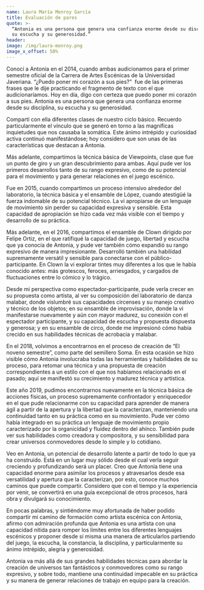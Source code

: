 ```yaml
---
name: Laura María Monroy García
title: Evaluación de pares
quote: >-
  “Antonia es una persona que genera una confianza enorme desde su disciplina,
  su escucha y su generosidad.”
header:
image: /img/laura-monroy.png
image_x_offset: 50%
---
```


Conoc&iacute; a Antonia en el 2014, cuando ambas audicionamos para el primer semestre oficial de la Carrera de Artes Esc&eacute;nicas de la Universidad Javeriana. “&iquest;Puedo poner mi coraz&oacute;n a sus pies?”&nbsp; fue de las primeras frases que le dije practicando el fragmento de texto con el que audicionar&iacute;amos. Hoy en d&iacute;a, digo con certeza que puedo poner mi coraz&oacute;n a sus pies. Antonia es una persona que genera una confianza enorme desde su disciplina, su escucha y su generosidad.&nbsp;

Compart&iacute; con ella diferentes clases de nuestro ciclo b&aacute;sico. Recuerdo particularmente el v&iacute;nculo que se gener&oacute; en torno a las magn&iacute;ficas inquietudes que nos causaba la som&aacute;tica. Este &aacute;nimo intr&eacute;pido y curiosidad activa continu&oacute; manifest&aacute;ndose; hoy considero que son unas de las caracter&iacute;sticas que destacan a Antonia.&nbsp;

M&aacute;s adelante, compartimos la t&eacute;cnica b&aacute;sica de Viewpoints, clase que fue un punto de giro y un gran descubrimiento para ambas. Aqu&iacute; pude ver los primeros desarrollos tanto de su rango expresivo, como de su potencial para el movimiento y para generar relaciones en el juego esc&eacute;nico.&nbsp;

Fue en 2015, cuando compartimos un proceso intensivo alrededor del laboratorio, la t&eacute;cnica b&aacute;sica y el ensamble de L&oacute;pez, cuando atestig&uuml;&eacute; la fuerza indomable de su potencial t&eacute;cnico. La vi apropiarse de un lenguaje de movimiento sin perder su capacidad expresiva y sensible. Esta capacidad de apropiaci&oacute;n se hizo cada vez m&aacute;s visible con el tiempo y desarrollo de su pr&aacute;ctica.&nbsp;

M&aacute;s adelante, en el 2016, compartimos el ensamble de Clown dirigido por Felipe Ortiz, en el que ratifiqu&eacute; la capacidad de juego, libertad y escucha que ya conoc&iacute;a de Antonia, y pude ver tambi&eacute;n c&oacute;mo expandi&oacute; su rango expresivo de manera impresionante. Desarroll&oacute; tambi&eacute;n una habilidad supremamente vers&aacute;til y sensible para conectarse con el p&uacute;blico-participante. En Clown la vi explorar tintes muy diferentes a los que le hab&iacute;a conocido antes: m&aacute;s grotescos, feroces, arriesgados, y cargados de fluctuaciones entre lo c&oacute;mico y lo tr&aacute;gico.&nbsp;&nbsp;

Desde mi perspectiva como espectador-participante, pude verla crecer en su propuesta como artista, al ver su composici&oacute;n del laboratorio de danza malabar, donde vislumbr&eacute; sus capacidades circenses y su manejo creativo y t&eacute;cnico de los objetos; en su ensamble de improvisaci&oacute;n, donde la vi manifestarse nuevamente y a&uacute;n con mayor madurez, su conexi&oacute;n con el espectador participante, y su capacidad de escucha y propuesta dispuesta y generosa; y en su ensamble de circo, donde me impresion&oacute; c&oacute;mo hab&iacute;a crecido en sus habilidades t&eacute;cnicas de acrobacia y malabar.&nbsp;

En el 2018, volvimos a encontrarnos en el proceso de creaci&oacute;n de “El noveno semestre”, como parte del semillero Soma. En esta ocasi&oacute;n se hizo visible c&oacute;mo Antonia involucraba todas las herramientas y habilidades de su proceso, para retomar una t&eacute;cnica y una propuesta de creaci&oacute;n correspondientes a un estilo con el que nos hab&iacute;amos relacionado en el pasado; aqu&iacute; se manifest&oacute; su crecimiento y madurez t&eacute;cnica y art&iacute;stica.&nbsp;&nbsp;

Este a&ntilde;o 2019, pudimos encontrarnos nuevamente en la t&eacute;cnica b&aacute;sica de acciones f&iacute;sicas, un proceso supremamente confrontador y enriquecedor en el que pude relacionarme con su capacidad para aprender de manera &aacute;gil a partir de la apertura y la libertad que la caracterizan, manteniendo una continuidad tanto en su pr&aacute;ctica como en su movimiento. Pude ver c&oacute;mo hab&iacute;a integrado en su pr&aacute;ctica un lenguaje de movimiento propio caracterizado por la organicidad y fluidez dentro del ah&iacute;nco. Tambi&eacute;n pude ver sus habilidades como creadora y compositora, y su sensibilidad para crear universos conmovedores desde lo simple y lo cotidiano.

Veo en Antonia, un potencial de desarrollo latente a partir de todo lo que ya ha construido. Est&aacute; en un lugar muy s&oacute;lido desde el cual verla seguir creciendo y profundizando ser&aacute; un placer. Creo que Antonia tiene una capacidad enorme para asimilar los procesos y atravesarlos desde esa versatilidad y apertura que la caracterizan, por esto, conoce muchos caminos que puede compartir. Considero que con el tiempo y la experiencia por venir, se convertir&aacute; en una gu&iacute;a excepcional de otros procesos, har&aacute; obra y divulgar&aacute; su conocimiento.&nbsp;&nbsp;

En pocas palabras, y sinti&eacute;ndome muy afortunada de haber podido compartir mi camino de formaci&oacute;n como artista esc&eacute;nica con Antonia, afirmo con admiraci&oacute;n profunda que Antonia es una artista con una capacidad n&iacute;tida para romper los l&iacute;mites entre los diferentes lenguajes esc&eacute;nicos y proponer desde s&iacute; misma una manera de articularlos partiendo del juego, la escucha, la constancia, la disciplina, y particularmente su &aacute;nimo intr&eacute;pido, alegr&iacute;a y generosidad.&nbsp;

Antonia va m&aacute;s all&aacute; de sus grandes habilidades t&eacute;cnicas para abordar la creaci&oacute;n de universos tan fant&aacute;sticos y conmovedores como su rango expresivo, y sobre todo, mantiene una continuidad impecable en su pr&aacute;ctica y su manera de generar relaciones de trabajo en equipo para la creaci&oacute;n.